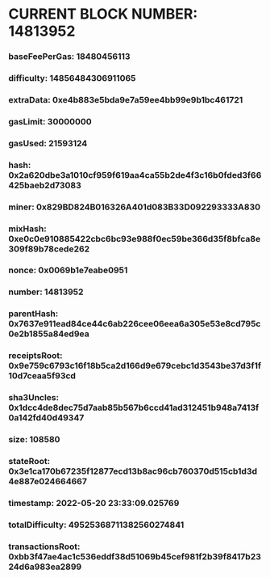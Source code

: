 # CURRENT BLOCK NUMBER: 14813952

### baseFeePerGas: 18480456113
### difficulty: 14856484306911065
### extraData: 0xe4b883e5bda9e7a59ee4bb99e9b1bc461721
### gasLimit: 30000000
### gasUsed: 21593124
### hash: 0x2a620dbe3a1010cf959f619aa4ca55b2de4f3c16b0fded3f66425baeb2d73083
### miner: 0x829BD824B016326A401d083B33D092293333A830
### mixHash: 0xe0c0e910885422cbc6bc93e988f0ec59be366d35f8bfca8e309f89b78cede262
### nonce: 0x0069b1e7eabe0951
### number: 14813952
### parentHash: 0x7637e911ead84ce44c6ab226cee06eea6a305e53e8cd795c0e2b1855a84ed9ea
### receiptsRoot: 0x9e759c6793c16f18b5ca2d166d9e679cebc1d3543be37d3f1f10d7ceaa5f93cd
### sha3Uncles: 0x1dcc4de8dec75d7aab85b567b6ccd41ad312451b948a7413f0a142fd40d49347
### size: 108580
### stateRoot: 0x3e1ca170b67235f12877ecd13b8ac96cb760370d515cb1d3d4e887e024664667
### timestamp: 2022-05-20 23:33:09.025769
### totalDifficulty: 49525368711382560274841
### transactionsRoot: 0xbb3f47ae4ac1c536eddf38d51069b45cef981f2b39f8417b2324d6a983ea2899
